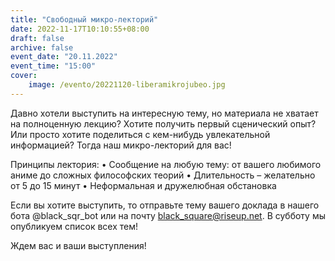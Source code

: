 ```yaml
---
title: "Свободный микро-лекторий"
date: 2022-11-17T10:10:55+08:00
draft: false
archive: false
event_date: "20.11.2022"
event_time: "15:00"
cover: 
    image: /evento/20221120-liberamikrojubeo.jpg
---
```


Давно хотели выступить на интересную тему, но материала не хватает на полноценную лекцию? Хотите получить первый сценический опыт? Или просто хотите поделиться с кем-нибудь увлекательной информацией? Тогда наш микро-лекторий для вас!

Принципы лектория:
 • Сообщение на любую тему: от вашего любимого аниме до сложных философских теорий
 • Длительность – желательно от 5 до 15 минут
 • Неформальная и дружелюбная обстановка 

Если вы хотите выступить, то отправьте тему вашего доклада в нашего бота @black_sqr_bot или на почту black_square@riseup.net. В субботу мы опубликуем список всех тем! 

Ждем вас и ваши выступления!
